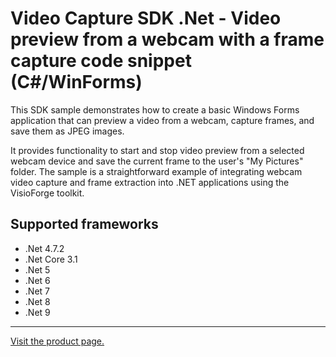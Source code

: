 ﻿# Video Capture SDK .Net - Video preview from a webcam with a frame capture code snippet (C#/WinForms)

This SDK sample demonstrates how to create a basic Windows Forms application that can preview a video from a webcam, capture frames, and save them as JPEG images.

It provides functionality to start and stop video preview from a selected webcam device and save the current frame to the user's "My Pictures" folder. The sample is a straightforward example of integrating webcam video capture and frame extraction into .NET applications using the VisioForge toolkit.

## Supported frameworks

* .Net 4.7.2
* .Net Core 3.1
* .Net 5
* .Net 6
* .Net 7
* .Net 8
* .Net 9

---

[Visit the product page.](https://www.visioforge.com/video-capture-sdk-net)
